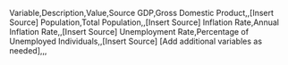 Variable,Description,Value,Source
GDP,Gross Domestic Product,,[Insert Source]
Population,Total Population,,[Insert Source]
Inflation Rate,Annual Inflation Rate,,[Insert Source]
Unemployment Rate,Percentage of Unemployed Individuals,,[Insert Source]
[Add additional variables as needed],,,

